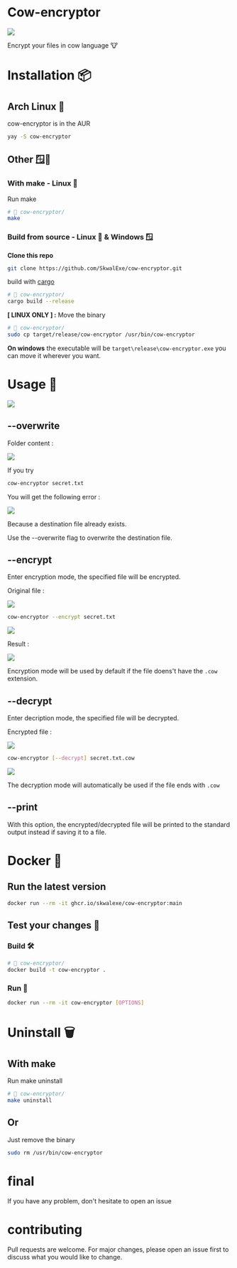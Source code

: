 # Cow-encryptor

![](images/banner.png)

Encrypt your files in cow language 🐮

# Installation 📦

## Arch Linux 🐧

cow-encryptor is in the AUR

```bash
yay -S cow-encryptor
```

## Other 🪟🐧

### With make - Linux 🐧

Run make

```bash
# 📂 cow-encryptor/
make
```

### Build from source - Linux 🐧 & Windows 🪟

**Clone this repo**

```bash
git clone https://github.com/SkwalExe/cow-encryptor.git
```

build with [cargo](https://doc.rust-lang.org/cargo/getting-started/installation.html)

```bash
# 📂 cow-encryptor/
cargo build --release
```

**[ LINUX ONLY ] :** Move the binary

```bash
# 📂 cow-encryptor/
sudo cp target/release/cow-encryptor /usr/bin/cow-encryptor
```

**On windows** the executable will be `target\release\cow-encryptor.exe` you can move it wherever you want.

# Usage 📝

![](images/usage.png)

## --overwrite

Folder content : 

![](images/1.png)

If you try 

```bash
cow-encryptor secret.txt
```

You will get the following error : 

![](images/2.png)

Because a destination file already exists.

Use the --overwrite flag to overwrite the destination file.

## --encrypt

Enter encryption mode, the specified file will be encrypted.

Original file : 

![](images/5.png)

```bash
cow-encryptor --encrypt secret.txt
```

![](images/6.png)

Result : 

![](images/7.png)

Encryption mode will be used by default if the file doens't have the `.cow` extension.

## --decrypt

Enter decription mode, the specified file will be decrypted.

Encrypted file : 

![](images/3.png)

```bash
cow-encryptor [--decrypt] secret.txt.cow
```

![](images/4.png)

The decryption mode will automatically be used if the file ends with `.cow`

## --print

With this option, the encrypted/decrypted file will be printed to the standard output instead if saving it to a file.

# Docker 🐳

## Run the latest version

```bash
docker run --rm -it ghcr.io/skwalexe/cow-encryptor:main
```

## Test your changes 🚧

### Build 🛠️

```bash
# 📂 cow-encryptor/
docker build -t cow-encryptor .
```

### Run 🏃

```bash
docker run --rm -it cow-encryptor [OPTIONS]
```

# Uninstall 🗑

## With make

Run make uninstall

```bash
# 📂 cow-encryptor/
make uninstall
```

## Or
Just remove the binary

```bash
sudo rm /usr/bin/cow-encryptor
```

# final

If you have any problem, don't hesitate to open an issue

# contributing

Pull requests are welcome. For major changes, please open an issue first to discuss what you would like to change.

<a href="https://github.com/SkwalExe#ukraine"><img src="https://raw.githubusercontent.com/SkwalExe/SkwalExe/main/ukraine.jpg" width="100%" height="15px" /></a>